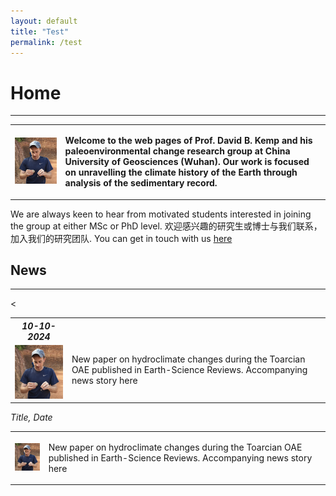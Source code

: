 ```yaml
---
layout: default
title: "Test"
permalink: /test
---
```


# Home
* * *
<table>
    <tr>
        <td>
            <img src="/images/profilepic.jpeg" alt="David B. Kemp" style="width:400px;">
        </td>
        <td valign="top">
            <p><b>Welcome to the web pages of Prof. David B. Kemp and his paleoenvironmental change research group at China University of Geosciences (Wuhan). Our work is focused on unravelling the climate history of the Earth through analysis of the sedimentary record.</b></p>
        </td>
    </tr>
</table>
  
We are always keen to hear from motivated students interested in joining the group at either MSc or PhD level. 欢迎感兴趣的研究生或博士与我们联系，加入我们的研究团队. You can get in touch with us [here](mailto:davidkemp@cug.edu.cn)

## News
* * *
>
<table>
    <tr>
        <th><i>10-10-2024</i></th><
    </tr>
    <tr>
        <td valign="top">
            <img src="/images/profilepic.jpeg" alt="David B. Kemp" style="width:140px;">
        </td>
        <td valign="top">
            <p>New paper on hydroclimate changes during the Toarcian OAE published in Earth-Science Reviews. Accompanying news story here</p>
        </td>
    </tr>
</table>
<table>
    <tr>
        <p><i>Title, Date</i></p>
        <td>
            <img src="/images/profilepic.jpeg" alt="David B. Kemp" style="width:90px;">
        </td>
        <td valign="top">
            <p>New paper on hydroclimate changes during the Toarcian OAE published in Earth-Science Reviews. Accompanying news story here</p>
        </td>
    </tr>
</table>
